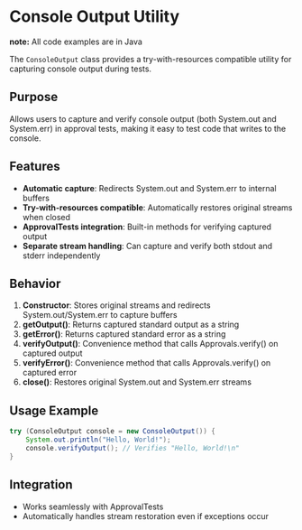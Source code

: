 # Console Output Utility
**note:** All code examples are in Java

The `ConsoleOutput` class provides a try-with-resources compatible utility for capturing console output during tests.

## Purpose
Allows users to capture and verify console output (both System.out and System.err) in approval tests, making it easy to test code that writes to the console.

## Features
- **Automatic capture**: Redirects System.out and System.err to internal buffers
- **Try-with-resources compatible**: Automatically restores original streams when closed
- **ApprovalTests integration**: Built-in methods for verifying captured output
- **Separate stream handling**: Can capture and verify both stdout and stderr independently

## Behavior
1. **Constructor**: Stores original streams and redirects System.out/System.err to capture buffers
2. **getOutput()**: Returns captured standard output as a string
3. **getError()**: Returns captured standard error as a string
4. **verifyOutput()**: Convenience method that calls Approvals.verify() on captured output
5. **verifyError()**: Convenience method that calls Approvals.verify() on captured error
6. **close()**: Restores original System.out and System.err streams

## Usage Example
```java
try (ConsoleOutput console = new ConsoleOutput()) {
    System.out.println("Hello, World!");
    console.verifyOutput(); // Verifies "Hello, World!\n"
}
```

## Integration
- Works seamlessly with ApprovalTests
- Automatically handles stream restoration even if exceptions occur